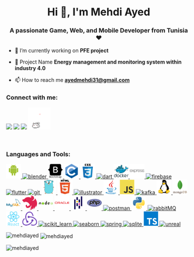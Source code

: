 <h1 align="center">Hi 👋, I'm Mehdi Ayed</h1>
<h3 align="center">A passionate Game, Web, and Mobile Developer from Tunisia ♥</h3>

- 🔭 I’m currently working on **PFE project**

- 🤖 Project Name **Energy management and monitoring system within industry 4.0**

- 📫 How to reach me **ayedmehdi31@gmail.com**

<h3 align="left">Connect with me:</h3>
<p align="left">
    <a href="https://www.instagram.com/ayedmehdi/" target="_blank"><img src="https://img.shields.io/badge/-Instagram-%23E4405F?style=for-the-badge&logo=instagram&logoColor=white" target="_blank"></a>
    <a href = "mailto:ayedmehdi31@gmail.com"><img src="https://img.shields.io/badge/-Gmail-%23333?style=for-the-badge&logo=gmail&logoColor=white" target="_blank"></a>
    <a href="https://www.linkedin.com/in/mehdi-ayed/" target="_blank"><img src="https://img.shields.io/badge/-LinkedIn-%230077B5?style=for-the-badge&logo=linkedin&logoColor=white" target="_blank"></a>  <img src="./assets/cat.gif" width="60" height="60" /> 
</p>
&nbsp;
<h3 align="left">Languages and Tools:</h3>
<p align="left"> <a href="https://developer.android.com" target="_blank" rel="noreferrer"> <img
            src="https://raw.githubusercontent.com/devicons/devicon/master/icons/android/android-original-wordmark.svg"
            alt="android" width="40" height="40" /> </a> <a href="https://www.blender.org/" target="_blank"
        rel="noreferrer"> <img src="https://download.blender.org/branding/community/blender_community_badge_white.svg"
            alt="blender" width="40" height="40" /> </a> <a href="https://getbootstrap.com" target="_blank"
        rel="noreferrer"> <img
            src="https://raw.githubusercontent.com/devicons/devicon/master/icons/bootstrap/bootstrap-plain-wordmark.svg"
            alt="bootstrap" width="40" height="40" /> </a> <a href="https://www.cprogramming.com/" target="_blank"
        rel="noreferrer"> <img src="https://raw.githubusercontent.com/devicons/devicon/master/icons/c/c-original.svg"
            alt="c" width="40" height="40" /> </a> <a href="https://www.w3schools.com/css/" target="_blank"
        rel="noreferrer"> <img
            src="https://raw.githubusercontent.com/devicons/devicon/master/icons/css3/css3-original-wordmark.svg"
            alt="css3" width="40" height="40" /> </a> <a href="https://dart.dev" target="_blank" rel="noreferrer"> <img
            src="https://www.vectorlogo.zone/logos/dartlang/dartlang-icon.svg" alt="dart" width="40" height="40" /> </a>
    <a href="https://www.docker.com/" target="_blank" rel="noreferrer"> <img
            src="https://raw.githubusercontent.com/devicons/devicon/master/icons/docker/docker-original-wordmark.svg"
            alt="docker" width="40" height="40" /> </a> <a href="https://expressjs.com" target="_blank"
        rel="noreferrer"> <img
            src="https://raw.githubusercontent.com/devicons/devicon/master/icons/express/express-original-wordmark.svg"
            alt="express" width="40" height="40" /> </a> <a href="https://firebase.google.com/" target="_blank"
        rel="noreferrer"> <img src="https://www.vectorlogo.zone/logos/firebase/firebase-icon.svg" alt="firebase"
            width="40" height="40" /> </a> <a href="https://flutter.dev" target="_blank" rel="noreferrer"> <img
            src="https://www.vectorlogo.zone/logos/flutterio/flutterio-icon.svg" alt="flutter" width="40" height="40" />
    </a> <a href="https://git-scm.com/" target="_blank" rel="noreferrer"> <img
            src="https://www.vectorlogo.zone/logos/git-scm/git-scm-icon.svg" alt="git" width="40" height="40" /> </a> <a
        href="https://golang.org" target="_blank" rel="noreferrer"> <img
            src="https://raw.githubusercontent.com/devicons/devicon/master/icons/go/go-original.svg" alt="go" width="40"
            height="40" /> </a> <a href="https://www.w3.org/html/" target="_blank" rel="noreferrer"> <img
            src="https://raw.githubusercontent.com/devicons/devicon/master/icons/html5/html5-original-wordmark.svg"
            alt="html5" width="40" height="40" /> </a> <a href="https://www.adobe.com/in/products/illustrator.html"
        target="_blank" rel="noreferrer"> <img
            src="https://www.vectorlogo.zone/logos/adobe_illustrator/adobe_illustrator-icon.svg" alt="illustrator"
            width="40" height="40" /> </a> <a href="https://www.java.com" target="_blank" rel="noreferrer"> <img
            src="https://raw.githubusercontent.com/devicons/devicon/master/icons/java/java-original.svg" alt="java"
            width="40" height="40" /> </a> <a href="https://developer.mozilla.org/en-US/docs/Web/JavaScript"
        target="_blank" rel="noreferrer"> <img
            src="https://raw.githubusercontent.com/devicons/devicon/master/icons/javascript/javascript-original.svg"
            alt="javascript" width="40" height="40" /> </a> <a href="https://kafka.apache.org/" target="_blank"
        rel="noreferrer"> <img src="https://www.vectorlogo.zone/logos/apache_kafka/apache_kafka-icon.svg" alt="kafka"
            width="40" height="40" /> </a> <a href="https://www.linux.org/" target="_blank" rel="noreferrer"> <img
            src="https://raw.githubusercontent.com/devicons/devicon/master/icons/linux/linux-original.svg" alt="linux"
            width="40" height="40" /> </a> <a href="https://www.mongodb.com/" target="_blank" rel="noreferrer"> <img
            src="https://raw.githubusercontent.com/devicons/devicon/master/icons/mongodb/mongodb-original-wordmark.svg"
            alt="mongodb" width="40" height="40" /> </a> <a href="https://www.mysql.com/" target="_blank"
        rel="noreferrer"> <img
            src="https://raw.githubusercontent.com/devicons/devicon/master/icons/mysql/mysql-original-wordmark.svg"
            alt="mysql" width="40" height="40" /> </a> <a href="https://nestjs.com/" target="_blank" rel="noreferrer">
        <img src="https://raw.githubusercontent.com/devicons/devicon/master/icons/nestjs/nestjs-plain.svg" alt="nestjs"
            width="40" height="40" /> </a> <a href="https://nodejs.org" target="_blank" rel="noreferrer"> <img
            src="https://raw.githubusercontent.com/devicons/devicon/master/icons/nodejs/nodejs-original-wordmark.svg"
            alt="nodejs" width="40" height="40" /> </a> <a href="https://www.oracle.com/" target="_blank"
        rel="noreferrer"> <img
            src="https://raw.githubusercontent.com/devicons/devicon/master/icons/oracle/oracle-original.svg"
            alt="oracle" width="40" height="40" /> </a> <a href="https://pandas.pydata.org/" target="_blank"
        rel="noreferrer"> <img
            src="https://raw.githubusercontent.com/devicons/devicon/2ae2a900d2f041da66e950e4d48052658d850630/icons/pandas/pandas-original.svg"
            alt="pandas" width="40" height="40" /> </a> <a href="https://www.php.net" target="_blank" rel="noreferrer">
        <img src="https://raw.githubusercontent.com/devicons/devicon/master/icons/php/php-original.svg" alt="php"
            width="40" height="40" /> </a> <a href="https://postman.com" target="_blank" rel="noreferrer"> <img
            src="https://www.vectorlogo.zone/logos/getpostman/getpostman-icon.svg" alt="postman" width="40"
            height="40" /> </a> <a href="https://www.python.org" target="_blank" rel="noreferrer"> <img
            src="https://raw.githubusercontent.com/devicons/devicon/master/icons/python/python-original.svg"
            alt="python" width="40" height="40" /> </a> <a href="https://www.rabbitmq.com" target="_blank"
        rel="noreferrer"> <img src="https://www.vectorlogo.zone/logos/rabbitmq/rabbitmq-icon.svg" alt="rabbitMQ"
            width="40" height="40" /> </a> <a href="https://reactjs.org/" target="_blank" rel="noreferrer"> <img
            src="https://raw.githubusercontent.com/devicons/devicon/master/icons/react/react-original-wordmark.svg"
            alt="react" width="40" height="40" /> </a> <a href="https://redux.js.org" target="_blank" rel="noreferrer">
        <img src="https://raw.githubusercontent.com/devicons/devicon/master/icons/redux/redux-original.svg" alt="redux"
            width="40" height="40" /> </a> <a href="https://scikit-learn.org/" target="_blank" rel="noreferrer"> <img
            src="https://upload.wikimedia.org/wikipedia/commons/0/05/Scikit_learn_logo_small.svg" alt="scikit_learn"
            width="40" height="40" /> </a> <a href="https://seaborn.pydata.org/" target="_blank" rel="noreferrer"> <img
            src="https://seaborn.pydata.org/_images/logo-mark-lightbg.svg" alt="seaborn" width="40" height="40" /> </a>
    <a href="https://spring.io/" target="_blank" rel="noreferrer"> <img
            src="https://www.vectorlogo.zone/logos/springio/springio-icon.svg" alt="spring" width="40" height="40" />
    </a> <a href="https://www.sqlite.org/" target="_blank" rel="noreferrer"> <img
            src="https://www.vectorlogo.zone/logos/sqlite/sqlite-icon.svg" alt="sqlite" width="40" height="40" /> </a>
    <a href="https://www.typescriptlang.org/" target="_blank" rel="noreferrer"> <img
            src="https://raw.githubusercontent.com/devicons/devicon/master/icons/typescript/typescript-original.svg"
            alt="typescript" width="40" height="40" /> </a> <a href="https://unrealengine.com/" target="_blank"
        rel="noreferrer"> <img
            src="https://raw.githubusercontent.com/kenangundogan/fontisto/036b7eca71aab1bef8e6a0518f7329f13ed62f6b/icons/svg/brand/unreal-engine.svg"
            alt="unreal" width="40" height="40" /> </a> </p>





<p><img align="left"
        src="https://github-readme-stats.vercel.app/api/top-langs?username=mehdiayed&show_icons=true&locale=en&layout=compact"
        alt="mehdiayed" /></p>

<p>&nbsp;<img align="center"
        src="https://github-readme-stats.vercel.app/api?username=mehdiayed&show_icons=true&locale=en" alt="mehdiayed" />
</p>

<p><img align="center" src="https://github-readme-streak-stats.herokuapp.com/?user=mehdiayed&" alt="mehdiayed" /></p>

&nbsp;
